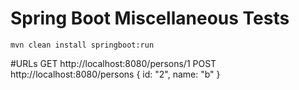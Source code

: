 # Spring Boot Miscellaneous Tests
`mvn clean install springboot:run`

#URLs
GET http://localhost:8080/persons/1
POST http://localhost:8080/persons
{
  id: "2",
  name: "b"
}
